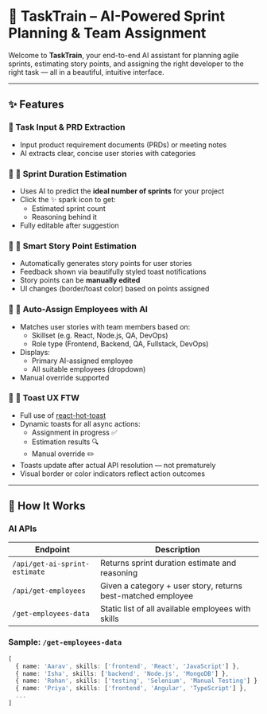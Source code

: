 # 🚂 TaskTrain – AI-Powered Sprint Planning & Team Assignment

Welcome to **TaskTrain**, your end-to-end AI assistant for planning agile sprints, estimating story points, and assigning the right developer to the right task — all in a beautiful, intuitive interface.

---

## ✨ Features

### 🔹 Task Input & PRD Extraction
- Input product requirement documents (PRDs) or meeting notes
- AI extracts clear, concise user stories with categories

### 🔹 📅 Sprint Duration Estimation
- Uses AI to predict the **ideal number of sprints** for your project
- Click the ✨ spark icon to get:
  - Estimated sprint count
  - Reasoning behind it
- Fully editable after suggestion

### 🔹 📌 Smart Story Point Estimation
- Automatically generates story points for user stories
- Feedback shown via beautifully styled toast notifications
- Story points can be **manually edited**
- UI changes (border/toast color) based on points assigned

### 🔹 👥 Auto-Assign Employees with AI
- Matches user stories with team members based on:
  - Skillset (e.g. React, Node.js, QA, DevOps)
  - Role type (Frontend, Backend, QA, Fullstack, DevOps)
- Displays:
  - Primary AI-assigned employee
  - All suitable employees (dropdown)
- Manual override supported

### 🔹 🍞 Toast UX FTW
- Full use of [react-hot-toast](https://react-hot-toast.com/)
- Dynamic toasts for all async actions:
  - Assignment in progress ✅
  - Estimation results 🔍
  - Manual override ✏️
- Toasts update after actual API resolution — not prematurely
- Visual border or color indicators reflect action outcomes

---

## 🧠 How It Works

### AI APIs

| Endpoint | Description |
|----------|-------------|
| `/api/get-ai-sprint-estimate` | Returns sprint duration estimate and reasoning |
| `/api/get-employees` | Given a category + user story, returns best-matched employee |
| `/get-employees-data` | Static list of all available employees with skills |

### Sample: `/get-employees-data`

```ts
[
  { name: 'Aarav', skills: ['frontend', 'React', 'JavaScript'] },
  { name: 'Isha', skills: ['backend', 'Node.js', 'MongoDB'] },
  { name: 'Rohan', skills: ['testing', 'Selenium', 'Manual Testing'] },
  { name: 'Priya', skills: ['frontend', 'Angular', 'TypeScript'] },
  ...
]
